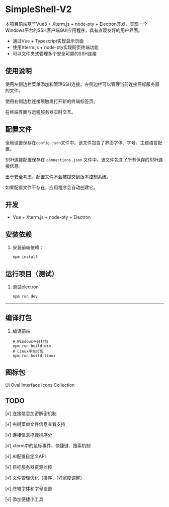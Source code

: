 # SimpleShell-V2

本项目前端基于Vue3 + Xterm.js + node-pty + Electron开发，实现一个Windows平台的SSH客户端GUI应用程序，具有直观友好的用户界面。

- 通过Vue + Typescript实现显示页面
- 使用Xterm.js + node-pty实现网页终端功能
- 可以文件夹式管理多个安全可靠的SSH连接

## 使用说明

使用左侧边栏菜单添加和管理SSH连接。左侧边栏可以管理当前连接目标服务器的文件。

使用右侧边栏连接项触发打开新的终端标签页。

在终端界面与远程服务器实时交互。

## 配置文件

全局设置保存在`config.json`文件中。该文件包含了界面字体、字号、主题语言配置。

SSH连接配置保存在 `connections.json` 文件中。该文件包含了所有保存的SSH连接信息。

出于安全考虑，配置文件不会被提交到版本控制系统。

如果配置文件不存在，应用程序会自动创建它。

## 开发

- Vue + Xterm.js + node-pty + Electron

## 安装依赖

1. 安装前端依赖：
   ```
   npm install
   ```

## 运行项目（测试）

1. 测试electron
   ```
   npm run dev
   ```

---

## 编译打包

1. 编译前端
   ```
   # Windows平台打包
   npm run build:win
   # Linux平台打包
   npm run build:linux
   ```

## 图标包

Ui Oval Interface Icons Collection

## TODO

[√] 连接信息加密解密机制

[√] 右键菜单文件信息查看支持

[√] 连接信息拖拽排序分

[√] xterm中的鼠标事件、快捷键、搜索机制

[√] AI配置自定义API

[√] 目标服务器资源监控

[√] 文件管理优化（排序、[√]宽度调整）

[√] 终端字体和字号设置

[√] 添加便捷小工具

